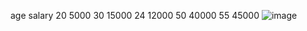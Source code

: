 age	salary
20	5000
30	15000
24	12000
50	40000
55	45000
![image](https://github.com/shaikhhamza2103079/shaikhhamza2103079/assets/167249979/84139681-b75f-418f-b971-b5f172257c9b)

